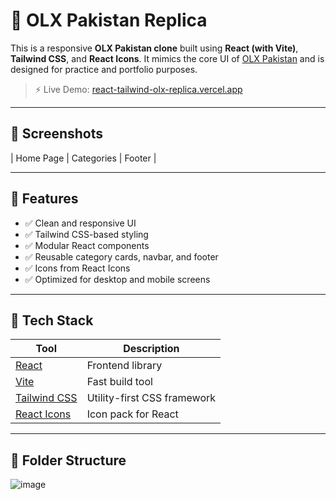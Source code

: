 # 🛒 OLX Pakistan Replica

This is a responsive **OLX Pakistan clone** built using **React (with Vite)**, **Tailwind CSS**, and **React Icons**. It mimics the core UI of [OLX Pakistan](https://www.olx.com.pk/) and is designed for practice and portfolio purposes.

> ⚡ Live Demo: [react-tailwind-olx-replica.vercel.app](https://react-tailwind-olx-replica.vercel.app/)

---

## 📸 Screenshots

| Home Page | Categories | Footer |

---

## 🚀 Features

- ✅ Clean and responsive UI
- ✅ Tailwind CSS-based styling
- ✅ Modular React components
- ✅ Reusable category cards, navbar, and footer
- ✅ Icons from React Icons
- ✅ Optimized for desktop and mobile screens

---

## 🧰 Tech Stack

| Tool | Description |
|------|-------------|
| [React](https://reactjs.org/) | Frontend library |
| [Vite](https://vitejs.dev/) | Fast build tool |
| [Tailwind CSS](https://tailwindcss.com/) | Utility-first CSS framework |
| [React Icons](https://react-icons.github.io/react-icons/) | Icon pack for React |

---

## 📁 Folder Structure

![image](https://github.com/user-attachments/assets/cc6626db-7615-425c-b2bf-4b988b574fc5)

